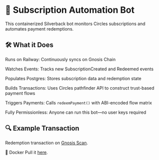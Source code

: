 # 🤖 Subscription Automation Bot

This containerized Silverback bot monitors Circles subscriptions and automates payment redemptions.

## 🛠 What it Does

Runs on Railway: Continuously syncs on Gnosis Chain

Watches Events: Tracks new SubscriptionCreated and Redeemed events

Populates Postgres: Stores subscription data and redemption state

Builds Transactions: Uses Circles pathfinder API to construct trust-based payment flows

Triggers Payments: Calls `redeemPayment()` with ABI-encoded flow matrix

Fully Permissionless: Anyone can run this bot—no user keys required

## 🔍 Example Transaction

Redemption transaction on [Gnosis Scan](https://gnosisscan.io/tx/0xa5fc315082a861219db213aa3729254191eed332891f484330163bf330f9ba35).

🐳 Docker
Pull it [here](https://github.com/users/lumoswiz/packages/container/package/subscription-automation).
